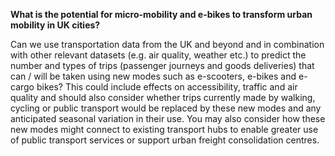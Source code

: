 
**What is the potential for micro-mobility and e-bikes to transform urban mobility in UK cities?**

Can we use transportation data from the UK and beyond and in combination with other relevant datasets (e.g. air quality, weather etc.) to predict the number and types of trips (passenger journeys and goods deliveries) that can / will be taken using new modes such as e-scooters, e-bikes and e-cargo bikes? This could include effects on accessibility, traffic and air quality and should also consider whether trips currently made by walking, cycling or public transport would be replaced by these new modes and any anticipated seasonal variation in their use. You may also consider how these new modes might connect to existing transport hubs to enable greater use of public transport services or support urban freight consolidation centres.

